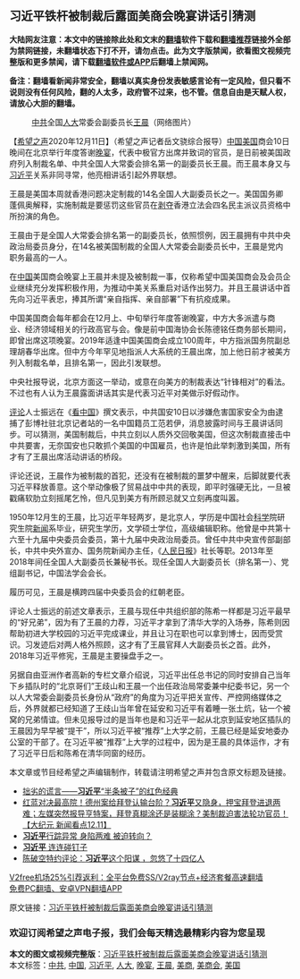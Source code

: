  <h2>习近平铁杆被制裁后露面美商会晚宴讲话引猜测</h2> <p class="notice"><b>大陆网友注意：本文中的链接除此处和文末的<a href="https://github.com/bannedbook/fanqiang" >翻墙</a>软件下载和<a href="https://github.com/killgcd/justmysocks/blob/master/README.md">翻墙推荐</a>链接外全部为禁网链接，未翻墙状态下打不开，请勿点击。此为文字版禁闻，欲看图文视频完整版和更多禁闻，请下载<a href="https://github.com/bannedbook/fanqiang">翻墙软件或APP</a>后翻墙上禁闻网。</p><p>备注：翻墙看新闻非常安全，翻墙以真实身份发表敏感言论有一定风险，但只看不说则没有任何风险，翻的人太多，政府管不过来，也不管。信息自由是天赋人权，请放心大胆的翻墙。</b></p>  <div class="entry"> <figure><figcaption><a href="https://www.bannedbook.org/bnews/tag/%e4%b8%ad%e5%85%b1/" class="st_tag internal_tag" rel="tag" title="标签 中共 下的日志">中共</a>全国<a href="https://www.bannedbook.org/bnews/tag/%E4%BA%BA%E5%A4%A7/" class="st_tag internal_tag" rel="tag" title="标签 人大 下的日志">人大</a>常委会副委员长<a href="https://www.bannedbook.org/bnews/tag/%e7%8e%8b%e6%99%a8/" class="st_tag internal_tag" rel="tag" title="标签 王晨 下的日志">王晨</a>（网络图片）</figcaption></figure> <p>【<span class='wp_keywordlink_affiliate'><a href="https://www.soundofhope.org" title="希望之声" target="_blank">希望之声</a></span>2020年12月11日】（希望之声记者岳文骁综合报导）<span class='wp_keywordlink_affiliate'><a href="https://www.bannedbook.org/" title="中国" target="_blank">中国</a></span><a href="https://www.bannedbook.org/bnews/tag/%e7%be%8e%e5%9b%bd/" class="st_tag internal_tag" rel="tag" title="标签 美国 下的日志">美国</a>商会10日晚间在北京举行年度答谢<a href="https://www.bannedbook.org/bnews/tag/%E6%99%9A%E5%AE%B4/" class="st_tag internal_tag" rel="tag" title="标签 晚宴 下的日志">晚宴</a>，代表中极官方出席并致词的官员，是日前被美国政府列入制裁名单、中共全国人大常委会排名第一的副委员长王晨。而王晨本身又与<a href="https://www.bannedbook.org/bnews/tag/%e4%b9%a0%e8%bf%91%e5%b9%b3/" class="st_tag internal_tag" rel="tag" title="标签 习近平 下的日志">习近平</a>关系非同寻常，他亮相讲话引起外界联想。</p> <p>王晨是美国本周就香港问题决定制裁的14名全国人大副委员长之一。美国国务卿蓬佩奥解释，实施制裁是要惩罚这些官员在<span class='wp_keywordlink'><a href="https://www.bannedbook.org/forum2/topic21.html" title="《剥夺》 黄建民 著" target="_blank">剥夺</a></span>香港立法会四名民主派议员资格中所扮演的角色。</p> <p>王晨由于是全国人大常委会排名第一的副委员长，依照惯例，因王晨拥有中共中央政治局委员身分，在14名被美国制裁的全国人大常委会副委员长中，王晨是党内职务最高的一人。</p>  <p>在<a href="https://www.bannedbook.org/bnews/tag/%E4%B8%AD%E5%9B%BD/" class="st_tag internal_tag" rel="tag" title="标签 中国 下的日志">中国</a>美国商会晚宴上王晨并未提及被制裁一事，仅称希望中国美国商会及会员企业继续充分发挥积极作用，为推动中美关系重启对话作出努力。并且王晨讲话中首先向习近平表忠，捧其所谓“亲自指挥、亲自部署”下有抗疫成果。</p> <p>中国美国商会每年都会在12月上、中旬举行年度答谢晚宴，中方大多派遣与商业、经济领域相关的行政高官与会。像是前中国海协会长陈德铭任商务部长期间，即曾出席这项晚宴。2019年适逢中国美国商会成立100周年，中方指派国务院副总理胡春华出席。但中方今年罕见地指派人大系统的王晨出席，加上他日前才被美方列入制裁名单，且排名第一，因此引发联想。</p> <p>中央社报导说，北京方面这一举动，或意在向美方的制裁表达“针锋相对”的看法。不过也有人认为王晨露面讲话其实是代表习近平对美做示好假动作。</p>  <p><span class='wp_keywordlink_affiliate'><a href="https://www.bannedbook.org/bnews/comments/" title="新闻评论" target="_blank">评论</a></span>人士振远在《<span class='wp_keywordlink_affiliate'><a href="https://www.secretchina.com/" title="看中国" target="_blank">看中国</a></span>》撰文表示，中共国安10日以涉嫌危害国家安全为由逮捕了彭博社驻北京记者站的一名中国籍员工范若伊，消息披露时间与王晨讲话同步。可以猜测，美国制裁后，中共立刻以人质外交回敬美国，但这次制裁直接击中中共要害，无奈国安也只敢抓个美国的中国雇员，也许是怕此举刺激到美国，所有才有了王晨出席活动讲话的桥段。</p> <p>评论还说，王晨作为被制裁的首犯，还没有在被制裁的噩梦中醒来，后脚就要代表习近平释放善意。这个举动像极了贸易战中中共的表现，即平时强硬无比，一旦被戳痛软肋立刻摇尾乞怜，但凡见到美方有所顾忌就又立刻再度叫嚣。</p> <p>1950年12月生的王晨，比习近平年轻两岁，是北京人，学历是中国社会<span class='wp_keywordlink'><a href="https://www.bannedbook.org/forum11/topic309.html" title="禁片：“科学”的棍子" target="_blank">科学</a></span>院研究生院<span class='wp_keywordlink_affiliate'><a href="https://www.bannedbook.org/" title="新闻">新闻</a></span>系毕业，研究生学历，文学硕士学位，高级编辑职称。他曾是中共第十六至十九届中央委员会委员，第十九届中央政治局委员。曾任中共中央宣传部副部长，中共中央外宣办、国务院新闻办主任，《<span class='wp_keywordlink'><a href="https://www.bannedbook.org/forum2/topic109.html" title="透视人民日报" target="_blank">人民日报</a></span>》社长等职。2013年至2018年间任全国人大副委员长兼秘书长。现任全国人大副委员长（排名第一）、党组副书记，中国法学会会长。</p>  <p>履历可见，王晨是横跨四届中央委员会的红朝老臣。</p> <p>评论人士振远的前述文章表示，王晨与现任中共组织部的陈希一样都是习近平最早的“好兄弟”，因为有了王晨的力荐，习近平才拿到了清华大学的入场券，陈希则因帮助初进大学校园的习近平完成课业，并且让习在职也可以拿到博士，因而受赏识。习发迹后对两人格外照顾，这才有了王晨官拜人大副委员长之首。此外，2018年习近平修宪，王晨是主要操盘手之一。</p> <p>另据自由亚洲作者高新的专栏文章介绍说，习近平出任总书记的同时安排自己当年下乡插队时的“北京哥们”王歧山和王晨一个出任政治局常委兼中纪委书记，另一个以人大常委会副委员长身份从“政府”的角度为习近平把关宣传、严控网络媒体之后，外界就都已经知道了王歧山当年曾在延安和习近平有着睡一张土炕，钻一个被窝的兄弟情谊。但未见报导过的是当年也是和习近平一起从北京到延安地区插队的王晨因为早早被“提干”，所以习近平被“推荐”上大学之前，王晨已经是延安地委办公室的干部了。在习近平被“推荐”上大学的过程中，因为是王晨的具体运作，才有了习近平日后和陈希在清华同窗的经历。</p>  <p>本文章或节目经希望之声编辑制作，转载请注明希望之声并包含原文标题及链接。</p> <ul class='op-related-articles' title='相关阅读'> <li><a href='https://www.bannedbook.org/bnews/baitai/20201212/1446274.html' target='_blank'>拙劣的谎言――<b>习近平</b>“半条被子”的红色经典</a></li> <li><a href='https://www.bannedbook.org/bnews/bannedvideo/20201212/1446206.html' target='_blank'>红蓝对决最高院！德州案给拜登认输台阶？<b>习近平</b>又隐身，押宝拜登进退两难；左媒突然报导亨特案，拜登真糊涂还是装糊涂？美制裁迫害法轮功官员！【大纪元 新闻看点12.11】</a></li> <li><a href='https://www.bannedbook.org/bnews/cbnews/20201212/1446100.html' target='_blank'><b>习近平</b>行踪异常 身陷两难 被迫转向？</a></li> <li><a href='https://www.bannedbook.org/bnews/topimagenews/20201212/1446093.html' target='_blank'><b>习近平</b> 连连碰钉子</a></li> <li><a href='https://www.bannedbook.org/bnews/cbnews/20201212/1446083.html' target='_blank'>陈破空特约评论：<b>习近平</b>这个阳谋 ，忽悠了十四亿人</a></li> </ul> <p class="texttj"> <a href="https://github.com/bannedbook/fanqiang/wiki/V2ray%E6%9C%BA%E5%9C%BA" target="_blank">V2free机场25%引荐返利：全平台免费SS/V2ray节点+经济套餐高速翻墙</a><br/> <a href="https://github.com/bannedbook/fanqiang/wiki/%E7%A6%81%E9%97%BB%E7%BD%91%E5%AE%89%E5%8D%93%E7%BF%BB%E5%A2%99%E6%96%B0%E9%97%BBAPP" target="_blank">免费PC翻墙、安卓VPN翻墙APP</a></p><p>原文链接：<a class="src_link"  href="https://www.soundofhope.org/post/452797" target="_blank">习近平铁杆被制裁后露面美商会晚宴讲话引猜测</a></p> <h3>欢迎订阅希望之声电子报，我们会每天精选最精彩内容为您呈现</h3> </p><a name='sharetosocial'></a>       <div><b>本文的图文或视频完整版</b>：<a href='https://www.bannedbook.org/bnews/comments/20201212/1446295.html'>习近平铁杆被制裁后露面美商会晚宴讲话引猜测</a></div>  </div><!--END ENTRY--> <div class="postfooter"> <div>本文标签：<a href="https://www.bannedbook.org/bnews/tag/%e4%b8%ad%e5%85%b1/" rel="tag">中共</a>, <a href="https://www.bannedbook.org/bnews/tag/%E4%B8%AD%E5%9B%BD/" rel="tag">中国</a>, <a href="https://www.bannedbook.org/bnews/tag/%e4%b9%a0%e8%bf%91%e5%b9%b3/" rel="tag">习近平</a>, <a href="https://www.bannedbook.org/bnews/tag/%E4%BA%BA%E5%A4%A7/" rel="tag">人大</a>, <a href="https://www.bannedbook.org/bnews/tag/%E6%99%9A%E5%AE%B4/" rel="tag">晚宴</a>, <a href="https://www.bannedbook.org/bnews/tag/%e7%8e%8b%e6%99%a8/" rel="tag">王晨</a>, <a href="https://www.bannedbook.org/bnews/tag/%E7%BE%8E%E5%95%86/" rel="tag">美商</a>, <a href="https://www.bannedbook.org/bnews/tag/%E7%BE%8E%E5%95%86%E4%BC%9A/" rel="tag">美商会</a>, <a href="https://www.bannedbook.org/bnews/tag/%e7%be%8e%e5%9b%bd/" rel="tag">美国</a></div>  </div><!--END POSTFOOTER--> 